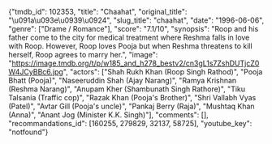 {"tmdb_id": 102353, "title": "Chaahat", "original_title": "\u091a\u093e\u0939\u0924", "slug_title": "chaahat", "date": "1996-06-06", "genre": ["Drame / Romance"], "score": "7.1/10", "synopsis": "Roop and his father come to the city for medical treatment where Reshma falls in love with Roop. However, Roop loves Pooja but when Reshma threatens to kill herself, Roop agrees to marry her.", "image": "https://image.tmdb.org/t/p/w185_and_h278_bestv2/cn3gL1s7ZshDUTjcZ0W4JCyBBc6.jpg", "actors": ["Shah Rukh Khan (Roop Singh Rathod)", "Pooja Bhatt (Pooja)", "Naseeruddin Shah (Ajay Narang)", "Ramya Krishnan (Reshma Narang)", "Anupam Kher (Shambunath Singh Rathore)", "Tiku Talsania (Traffic cop)", "Razak Khan (Pooja's Brother)", "Shri Vallabh Vyas (Patel)", "Avtar Gill (Pooja's uncle)", "Pankaj Berry (Raja)", "Mushtaq Khan (Anna)", "Anant Jog (Minister K.K. Singh)"], "comments": [], "recommandations_id": [160255, 279829, 32137, 58725], "youtube_key": "notfound"}